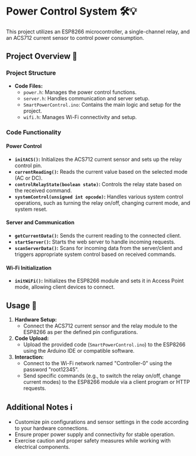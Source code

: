 # Power Control System 🛠️💡

This project utilizes an ESP8266 microcontroller, a single-channel relay, and an ACS712 current sensor to control power consumption.

## Project Overview 📝

### Project Structure
- **Code Files:**
  - `power.h`: Manages the power control functions.
  - `server.h`: Handles communication and server setup.
  - `SmartPowerControl.ino`: Contains the main logic and setup for the project.
  - `wifi.h`: Manages Wi-Fi connectivity and setup.

### Code Functionality

#### Power Control
- **`initACS()`:** Initializes the ACS712 current sensor and sets up the relay control pin.
- **`currentReading()`:** Reads the current value based on the selected mode (AC or DC).
- **`controlRelayState(boolean state)`:** Controls the relay state based on the received command.
- **`systemControl(unsigned int opcode)`:** Handles various system control operations, such as turning the relay on/off, changing current mode, and system reset.

#### Server and Communication
- **`getCurrentData()`:** Sends the current reading to the connected client.
- **`startServer()`:** Starts the web server to handle incoming requests.
- **`scanServerData()`:** Scans for incoming data from the server/client and triggers appropriate system control based on received commands.

#### Wi-Fi Initialization
- **`initWiFi()`:** Initializes the ESP8266 module and sets it in Access Point mode, allowing client devices to connect.

## Usage 🚀

1. **Hardware Setup:**
   - Connect the ACS712 current sensor and the relay module to the ESP8266 as per the defined pin configurations.
2. **Code Upload:**
   - Upload the provided code (`SmartPowerControl.ino`) to the ESP8266 using the Arduino IDE or compatible software.
3. **Interaction:**
   - Connect to the Wi-Fi network named "Controller-0" using the password "root12345".
   - Send specific commands (e.g., to switch the relay on/off, change current modes) to the ESP8266 module via a client program or HTTP requests.

## Additional Notes ℹ️

- Customize pin configurations and sensor settings in the code according to your hardware connections.
- Ensure proper power supply and connectivity for stable operation.
- Exercise caution and proper safety measures while working with electrical components.
